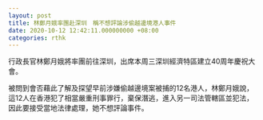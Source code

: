 ```yaml
---
layout: post
title: 林鄭月娥率團赴深圳　稱不想評論涉偷越邊境港人事件
date: 2020-10-12 12:42:11.000000000 +08:00
categories: rthk
---
```


行政長官林鄭月娥將率團前往深圳，出席本周三深圳經濟特區建立40周年慶祝大會。

被問到會否藉此了解及探望早前涉嫌偷越邊境案被捕的12名港人，林鄭月娥說，這12人在香港犯了相當嚴重刑事罪行，棄保潛逃，進入另一司法管轄區並犯法，因此要接受當地法律處理，她不想評論事件。
